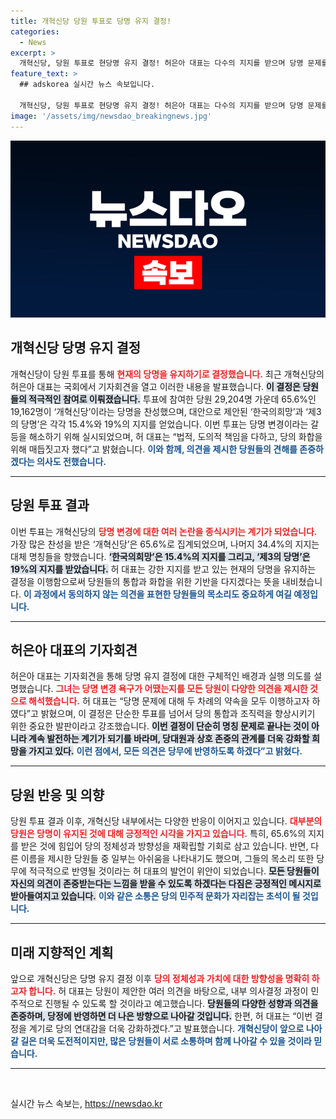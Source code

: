 ```yaml
---
title: 개혁신당 당원 투표로 당명 유지 결정!
categories:
  - News
excerpt: >
  개혁신당, 당원 투표로 현당명 유지 결정! 허은아 대표는 다수의 지지를 받으며 당명 문제를 마무리하고 화합을 강조했다. 당원들의 목소리를 존중하며 당의 미래를 논의할 계획이다.
feature_text: >
  ## adskorea 실시간 뉴스 속보입니다.

  개혁신당, 당원 투표로 현당명 유지 결정! 허은아 대표는 다수의 지지를 받으며 당명 문제를 마무리하고 화합을 강조했다. 당원들의 목소리를 존중하며 당의 미래를 논의할 계획이다.
image: '/assets/img/newsdao_breakingnews.jpg'
---
```


<p><img src="/assets/img/newsdao_breakingnews.jpg" alt="adskorea 속보" /></p>

<h2 data-ke-size="size26">개혁신당 당명 유지 결정</h2>

<p data-ke-size="size16">개혁신당이 당원 투표를 통해 <b><span style="color: #ee2323;">현재의 당명을 유지하기로 결정했습니다.</span></b> 최근 개혁신당의 허은아 대표는 국회에서 기자회견을 열고 이러한 내용을 발표했습니다. <b><span style="background-color: #21538527;">이 결정은 당원들의 적극적인 참여로 이뤄졌습니다.</span></b> 투표에 참여한 당원 29,204명 가운데 65.6%인 19,162명이 ‘개혁신당’이라는 당명을 찬성했으며, 대안으로 제안된 ‘한국의희망’과 ‘제3의 당명’은 각각 15.4%와 19%의 지지를 얻었습니다. 이번 투표는 당명 변경이라는 갈등을 해소하기 위해 실시되었으며, 허 대표는 “법적, 도의적 책임을 다하고, 당의 화합을 위해 매듭짓고자 했다”고 밝혔습니다. <b><span style="color: #1a5490;">이와 함께, 의견을 제시한 당원들의 견해를 존중하겠다는 의사도 전했습니다.</span></b></p>

<hr>

<h2 data-ke-size="size26">당원 투표 결과</h2>

<p data-ke-size="size16">이번 투표는 개혁신당의 <b><span style="color: #ee2323;">당명 변경에 대한 여러 논란을 종식시키는 계기가 되었습니다.</span></b> 가장 많은 찬성을 받은 ‘개혁신당’은 65.6%로 집계되었으며, 나머지 34.4%의 지지는 대체 명칭들을 향했습니다. <b><span style="background-color: #21538527;">‘한국의희망’은 15.4%의 지지를 그리고, ‘제3의 당명’은 19%의 지지를 받았습니다.</span></b> 허 대표는 강한 지지를 받고 있는 현재의 당명을 유지하는 결정을 이행함으로써 당원들의 통합과 화합을 위한 기반을 다지겠다는 뜻을 내비쳤습니다. <b><span style="color: #1a5490;">이 과정에서 동의하지 않는 의견을 표현한 당원들의 목소리도 중요하게 여길 예정입니다.</span></b></p>

<hr>

<h2 data-ke-size="size26">허은아 대표의 기자회견</h2>

<p data-ke-size="size16">허은아 대표는 기자회견을 통해 당명 유지 결정에 대한 구체적인 배경과 실행 의도를 설명했습니다. <b><span style="color: #ee2323;">그녀는 당명 변경 욕구가 어땠는지를 모든 당원이 다양한 의견을 제시한 것으로 해석했습니다.</span></b> 허 대표는 “당명 문제에 대해 두 차례의 약속을 모두 이행하고자 하였다”고 밝혔으며, 이 결정은 단순한 투표를 넘어서 당의 통합과 조직력을 향상시키기 위한 중요한 발판이라고 강조했습니다. <b><span style="background-color: #21538527;">이번 결정이 단순히 명칭 문제로 끝나는 것이 아니라 계속 발전하는 계기가 되기를 바라며, 당대원과 상호 존중의 관계를 더욱 강화할 희망을 가지고 있다.</span></b> <b><span style="color: #1a5490;">이런 점에서, 모든 의견은 당무에 반영하도록 하겠다”고 밝혔다.</span></b></p>

<hr>

<h2 data-ke-size="size26">당원 반응 및 의향</h2>

<p data-ke-size="size16">당원 투표 결과 이후, 개혁신당 내부에서는 다양한 반응이 이어지고 있습니다. <b><span style="color: #ee2323;">대부분의 당원은 당명이 유지된 것에 대해 긍정적인 시각을 가지고 있습니다.</span></b> 특히, 65.6%의 지지를 받은 것에 힘입어 당의 정체성과 방향성을 재확립할 기회로 삼고 있습니다. 반면, 다른 이름을 제시한 당원들 중 일부는 아쉬움을 나타내기도 했으며, 그들의 목소리 또한 당무에 적극적으로 반영될 것이라는 허 대표의 발언이 위안이 되었습니다. <b><span style="background-color: #21538527;">모든 당원들이 자신의 의견이 존중받는다는 느낌을 받을 수 있도록 하겠다는 다짐은 긍정적인 메시지로 받아들여지고 있습니다.</span></b> <b><span style="color: #1a5490;">이와 같은 소통은 당의 민주적 문화가 자리잡는 초석이 될 것입니다.</span></b></p>

<hr>

<h2 data-ke-size="size26">미래 지향적인 계획</h2>

<p data-ke-size="size16">앞으로 개혁신당은 당명 유지 결정 이후 <b><span style="color: #ee2323;">당의 정체성과 가치에 대한 방향성을 명확히 하고자 합니다.</span></b> 허 대표는 당원이 제안한 여러 의견을 바탕으로, 내부 의사결정 과정이 민주적으로 진행될 수 있도록 할 것이라고 예고했습니다. <b><span style="background-color: #21538527;">당원들의 다양한 성향과 의견을 존중하며, 당정에 반영하면 더 나은 방향으로 나아갈 것입니다.</span></b> 한편, 허 대표는 “이번 결정을 계기로 당의 연대감을 더욱 강화하겠다.”고 발표했습니다. <b><span style="color: #1a5490;">개혁신당이 앞으로 나아갈 길은 더욱 도전적이지만, 많은 당원들이 서로 소통하며 함께 나아갈 수 있을 것이라 믿습니다.</span></b></p>

<hr>

<p data-ke-size="size16">&nbsp;</p>
실시간 뉴스 속보는, <a href="https://newsdao.kr" rel="dofollow">https://newsdao.kr</a>


